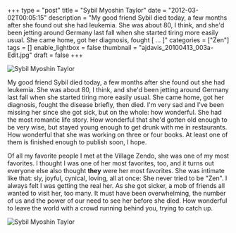 +++
type = "post"
title = "Sybil Myoshin Taylor"
date = "2012-03-02T00:05:15"
description = "My good friend Sybil died today, a few months after she found out she had leukemia. She was about 80, I think, and she'd been jetting around Germany last fall when she started tiring more easily usual. She came home, got her diagnosis, fought [ ... ]"
categories = ["Zen"]
tags = []
enable_lightbox = false
thumbnail = "ajdavis_20100413_003a-Edit.jpg"
draft = false
+++

<p><img style="display:block; margin-left:auto; margin-right:auto;" src="IMG_7710.jpg" title="Sybil Myoshin Taylor" /></p>
<p>My good friend Sybil died today, a few months after she found out she
had leukemia. She was about 80, I think, and she'd been jetting around
Germany last fall when she started tiring more easily usual. She came
home, got her diagnosis, fought the disease briefly, then died. I'm very
sad and I've been missing her since she got sick, but on the whole: how
wonderful. She had the most romantic life story. How wonderful that
she'd gotten old enough to be very wise, but stayed young enough to get
drunk with me in restaurants. How wonderful that she was working on
three or four books. At least one of them is finished enough to publish
soon, I hope.</p>
<p>Of all my favorite people I met at the Village Zendo, she was one of my
most favorites. I thought I was one of her most favorites, too, and it
turns out everyone else also thought <strong>they</strong> were her most favorites.
She was intimate like that: sly, joyful, cynical, loving, all at once:
She never tried to be "Zen". I always felt I was getting the real her.
As she got sicker, a mob of friends all wanted to visit her, too many.
It must have been overwhelming, the number of us and the power of our
need to see her before she died. How wonderful to leave the world with a
crowd running behind you, trying to catch up.</p>
<p><img style="display:block; margin-left:auto; margin-right:auto;" src="ajdavis_20100413_003a-Edit.jpg" title="Sybil Myoshin Taylor" /></p>
    
